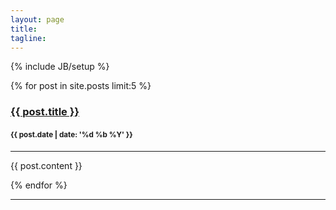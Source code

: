 ```yaml
---
layout: page
title:
tagline: 
---
```

{% include JB/setup %}

{% for post in site.posts limit:5 %}

<div class="row article">
    <div class="span8">
        <div class="header">
            <h3><a href="{{ BASE_PATH }}{{ post.url }}">{{ post.title }}</a></h3>
            <h4><small>{{ post.date | date: '%d %b %Y' }}</small></h4>
            <hr>
        </div>
        <div class="main_section">
            {{ post.content }}
        </div>
    </div>
</div>

{% endfor %}
<hr>